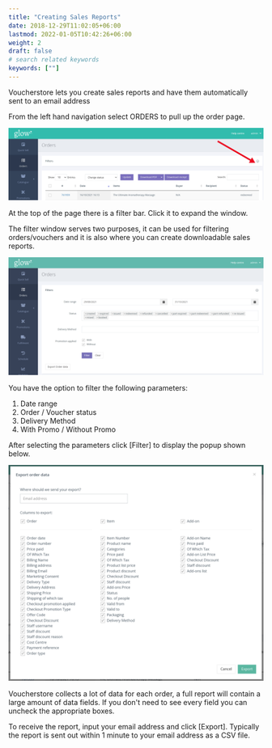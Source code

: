 ```yaml
---
title: "Creating Sales Reports"
date: 2018-12-29T11:02:05+06:00
lastmod: 2022-01-05T10:42:26+06:00
weight: 2
draft: false
# search related keywords
keywords: [""]
---
```

Voucherstore lets you create sales reports and have them automatically sent to an email address

From the left hand navigation select ORDERS to pull up the order page.

![image example](img-4.jpg "image")

At the top of the page there is a filter bar. Click it to expand the window.

The filter window serves two purposes, it can be used for filtering orders/vouchers and it is also where you can create downloadable sales reports.

![image example](img-5.jpg "image")

You have the option to filter the following parameters:
1. Date range
2. Order / Voucher status
3. Delivery Method
4. With Promo / Without Promo

After selecting the parameters click [Filter] to display the popup shown below.

![image example](img-6.jpg "image")

Voucherstore collects a lot of data for each order, a full report will contain a large amount of data fields. If you don't need to see every field you can uncheck the appropriate boxes.

To receive the report, input your email address and click [Export]. Typically the report is sent out within 1 minute to your email address as a CSV file.
